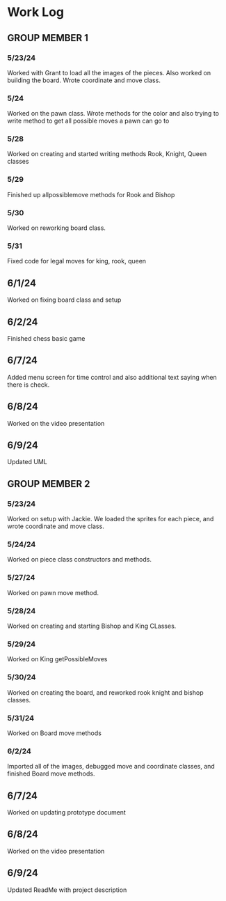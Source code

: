# Work Log

## GROUP MEMBER 1

### 5/23/24

Worked with Grant to load all the images of the pieces. Also worked on building the board. Wrote coordinate and move class.

### 5/24

Worked on the pawn class. Wrote methods for the color and also trying to write method to get all possible moves a pawn can go to

### 5/28

Worked on creating and started writing methods Rook, Knight, Queen classes

### 5/29

Finished up allpossiblemove methods for Rook and Bishop

### 5/30

Worked on reworking board class.

### 5/31 

Fixed code for legal moves for king, rook, queen

## 6/1/24

Worked on fixing board class and setup

## 6/2/24

Finished chess basic game

## 6/7/24

Added menu screen for time control and also additional text saying when there is check.

## 6/8/24

Worked on the video presentation

## 6/9/24

Updated UML

## GROUP MEMBER 2

### 5/23/24
Worked on setup with Jackie. We loaded the sprites for each piece, and wrote coordinate and move class.



### 5/24/24 
Worked on piece class constructors and methods. 

### 5/27/24 
Worked on pawn move method.

### 5/28/24 
Worked on creating and starting Bishop and King CLasses.

### 5/29/24 
Worked on King getPossibleMoves

### 5/30/24
Worked on creating the board, and reworked rook knight and bishop classes.

### 5/31/24
Worked on Board move methods

### 6/2/24
Imported all of the images, debugged move and coordinate classes, and finished Board move methods.

## 6/7/24
Worked on updating prototype document

## 6/8/24
Worked on the video presentation

## 6/9/24
Updated ReadMe with project description


